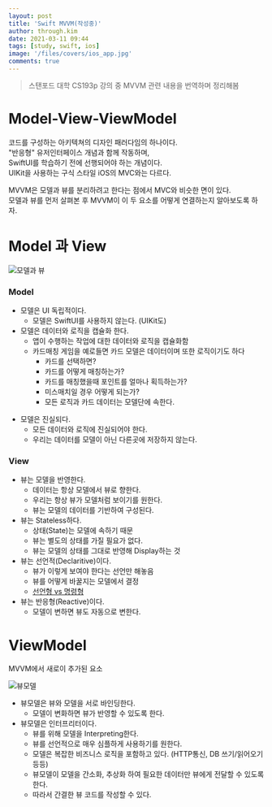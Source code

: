 ```yaml
---
layout: post
title: 'Swift MVVM(작성중)'
author: through.kim
date: 2021-03-11 09:44
tags: [study, swift, ios]
image: '/files/covers/ios_app.jpg'
comments: true
---
```


> 스탠포드 대학 CS193p 강의 중 MVVM 관련 내용을 번역하며 정리해봄

# Model-View-ViewModel

코드를 구성하는 아키텍쳐의 디자인 패러다임의 하나이다.  
"반응형" 유저인터페이스 개념과 함께 작동하며,  
SwiftUI를 학습하기 전에 선행되어야 하는 개념이다.  
UIKit을 사용하는 구식 스타일 iOS의 MVC와는 다르다.  

MVVM은 모델과 뷰를 분리하려고 한다는 점에서 MVC와 비슷한 면이 있다.  
모델과 뷰를 먼저 살펴본 후 MVVM이 이 두 요소를 어떻게 연결하는지 알아보도록 하자.  

# Model 과 View

![모델과 뷰](/files/cs193p/1.png)

### Model

- 모델은 UI 독립적이다.
    + 모델은 SwiftUI를 사용하지 않는다. (UIKit도)
- 모델은 데이터와 로직을 캡슐화 한다.
    + 앱이 수행하는 작업에 대한 데이터와 로직을 캡슐화함
    + 카드매칭 게임을 예로들면 카드 모델은 데이터이며 또한 로직이기도 하다
        + 카드를 선택하면?
        + 카드를 어떻게 매칭하는가?
        + 카드를 매칭했을때 포인트를 얼마나 획득하는가?
        + 미스매치일 경우 어떻게 되는가?
        + 모든 로직과 카드 데이터는 모델단에 속한다.
* 모델은 진실되다.
    - 모든 데이터와 로직에 진실되어야 한다.
    - 우리는 데이터를 모델이 아닌 다른곳에 저장하지 않는다.

### View

- 뷰는 모델을 반영한다.
    + 데이터는 항상 모델에서 뷰로 향한다.
    + 우리는 항상 뷰가 모델처럼 보이기를 원한다.
    + 뷰는 모델의 데이터를 기반하여 구성된다.
- 뷰는 Stateless하다.
    + 상태(State)는 모델에 속하기 때문
    + 뷰는 별도의 상태를 가질 필요가 없다.
    + 뷰는 모델의 상태를 그대로 반영해 Display하는 것
- 뷰는 선언적(Declaritive)이다.
    + 뷰가 이렇게 보여야 한다는 선언만 해놓음
    + 뷰를 어떻게 바꿀지는 모델에서 결정
    + [선언형 vs 명령형](https://ui.dev/imperative-vs-declarative-programming/)
- 뷰는 반응형(Reactive)이다.
    + 모델이 변하면 뷰도 자동으로 변한다.

# ViewModel

MVVM에서 새로이 추가된 요소

![뷰모델](/files/cs193p/2.png)

- 뷰모델은 뷰와 모델을 서로 바인딩한다.
    + 모델이 변화하면 뷰가 반영할 수 있도록 한다.
- 뷰모델은 인터프리터이다.
    + 뷰를 위해 모델을 Interpreting한다.
    + 뷰를 선언적으로 매우 심플하게 사용하기를 원한다.
    + 모델은 복잡한 비즈니스 로직을 포함하고 있다. (HTTP통신, DB 쓰기/읽어오기 등등)
    + 뷰모델이 모델을 간소화, 추상화 하여 필요한 데이터만 뷰에게 전달할 수 있도록 한다.
    + 따라서 간결한 뷰 코드를 작성할 수 있다.
